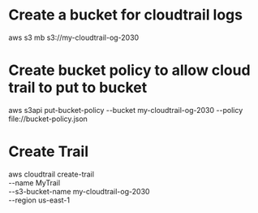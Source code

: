 # Create a bucket for cloudtrail logs

aws s3 mb s3://my-cloudtrail-og-2030

# Create bucket policy to allow cloud trail to put to bucket 

aws s3api put-bucket-policy --bucket my-cloudtrail-og-2030 --policy file://bucket-policy.json

# Create Trail 

aws cloudtrail create-trail \
--name MyTrail \
--s3-bucket-name my-cloudtrail-og-2030 \
--region us-east-1

